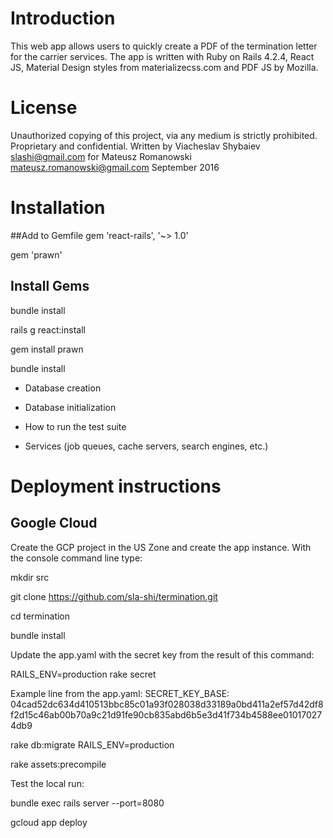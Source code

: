 # Introduction
This web app allows users to quickly create a PDF of the termination letter for the carrier services.
The app is written with Ruby on Rails 4.2.4, React JS, Material Design styles from materializecss.com 
and PDF JS by Mozilla.

# License
Unauthorized copying of this project, via any medium is strictly prohibited.
Proprietary and confidential. 
Written by Viacheslav Shybaiev <slashi@gmail.com> for Mateusz Romanowski <mateusz.romanowski@gmail.com>
September 2016

# Installation
##Add to Gemfile
gem 'react-rails', '~> 1.0'

gem 'prawn'

## Install Gems 
bundle install

rails g react:install

gem install prawn

bundle install


* Database creation

* Database initialization

* How to run the test suite

* Services (job queues, cache servers, search engines, etc.)

# Deployment instructions
## Google Cloud
Create the GCP project in the US Zone and create the app instance. 
With the console command line type:

mkdir src

git clone https://github.com/sla-shi/termination.git

cd termination

bundle install

Update the app.yaml with the secret key from the result of this command:

RAILS_ENV=production rake secret

Example line from the app.yaml:
  SECRET_KEY_BASE: 04cad52dc634d410513bbc85c01a93f028038d33189a0bd411a2ef57d42df8f2d15c46ab00b70a9c21d91fe90cb835abd6b5e3d41f734b4588ee010170274db9

rake db:migrate RAILS_ENV=production

rake assets:precompile

Test the local run:

bundle exec rails server --port=8080

gcloud app deploy
